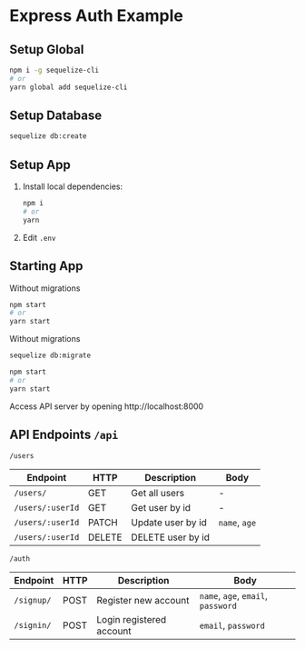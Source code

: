 # Express Auth Example

## Setup Global
```sh
npm i -g sequelize-cli
# or
yarn global add sequelize-cli
```

## Setup Database

```sh
sequelize db:create
```

## Setup App

1. Install local dependencies:
   ```sh
   npm i
   # or
   yarn
   ```
2. Edit `.env`

## Starting App

Without migrations

```sh
npm start
# or
yarn start
```

Without migrations

```sh
sequelize db:migrate

npm start
# or
yarn start
```

Access API server by opening http://localhost:8000

## API Endpoints `/api`
`/users`

| Endpoint         | HTTP   | Description       | Body          |
| ---------------- | ------ | ----------------- | ------------- |
| `/users/`        | GET    | Get all users     | -             |
| `/users/:userId` | GET    | Get user by id    | -             |
| `/users/:userId` | PATCH  | Update user by id | `name`, `age` |
| `/users/:userId` | DELETE | DELETE user by id |               |

`/auth`

| Endpoint   | HTTP | Description              | Body                               |
| ---------- | ---- | ------------------------ | ---------------------------------- |
| `/signup/` | POST | Register new account     | `name`, `age`, `email`, `password` |
| `/signin/` | POST | Login registered account | `email`, `password`                |
